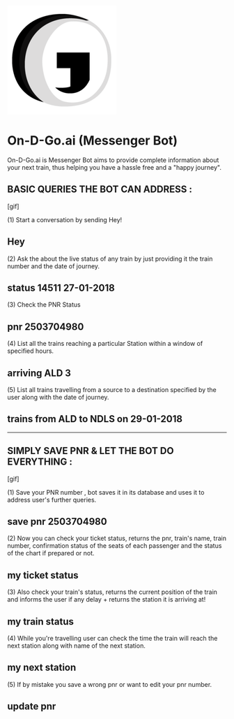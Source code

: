 ![](logo.png)

# On-D-Go.ai (Messenger Bot)

On-D-Go.ai is Messenger Bot aims to provide complete information about your next train, thus helping you have a hassle free and a "happy journey".

## BASIC QUERIES THE BOT CAN ADDRESS :

[gif]

(1) Start a conversation by sending Hey!

## Hey

(2) Ask the about the live status of any train by just providing it the train number and the date of journey.

## status 14511 27-01-2018

(3) Check the PNR Status 

## pnr 2503704980

(4) List all the trains reaching a particular Station within a window of specified hours.

## arriving ALD 3

(5) List all trains travelling from a source to a destination specified by the user along with the date of journey.

## trains from ALD to NDLS on 29-01-2018

---

## SIMPLY SAVE PNR & LET THE BOT DO EVERYTHING :

[gif]

(1) Save your PNR number , bot saves it in its database and uses it to address user's further queries.

## save pnr 2503704980

(2) Now you can check your ticket status, returns the pnr, train's name, train number, confirmation status of the seats of each passenger and the status of the chart if prepared or not.

## my ticket status

(3) Also check your train's status, returns the current position of the train and informs the user if any delay + returns the station it is arriving at!

## my train status

(4) While you're travelling user can check the time the train will reach the next station along with name of the next station.

## my next station

(5) If by mistake you save a wrong pnr or want to edit your pnr number.

## update pnr <new-pnr-number>





